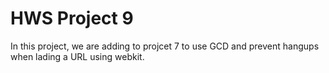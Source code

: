 #  HWS Project 9

In this project, we are adding to projcet 7 to use GCD and prevent hangups when lading a URL using webkit. 


